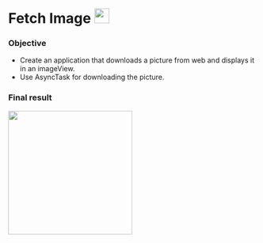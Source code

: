 # Fetch Image <img src="https://user-images.githubusercontent.com/28673805/64589555-08633380-d3ae-11e9-8751-b6d5d4c13247.png" width="30">

### Objective

* Create an application that downloads a picture from web and displays it in an imageView.
* Use AsyncTask for downloading the picture.
### Final result

<img src="https://user-images.githubusercontent.com/28673805/64594240-4feebd00-d3b8-11e9-8ba3-677ff135c24a.gif" width="250">
